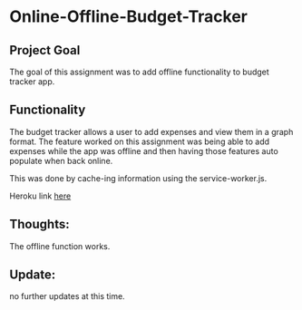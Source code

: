 # Online-Offline-Budget-Tracker

## Project Goal

The goal of this assignment was to add offline functionality to budget tracker app.

## Functionality

The budget tracker allows a user to add expenses and view them in a graph format.  The feature worked on this assignment was being able to add expenses while the app was offline and then having those features auto populate when back online.

This was done by cache-ing information using the service-worker.js.

Heroku link [here](https://obscure-fjord-19206.herokuapp.com/)

## Thoughts:

The offline function works.

## Update:
no further updates at this time.